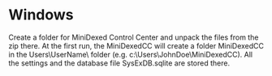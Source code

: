 Windows
=======
Create a folder for MiniDexed Control Center and unpack the files from the zip there.
At the first run, the MiniDexedCC will create a folder MiniDexedCC in the Users\UserName\ folder (e.g. c:\Users\JohnDoe\MiniDexedCC). All the settings and the database file SysExDB.sqlite are stored there.